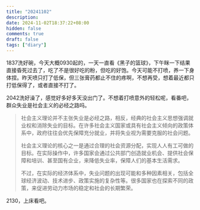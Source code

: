 ```yaml
---
title: "20241102"
description: 
date: 2024-11-02T18:37:22+08:00
hidden: false
comments: true
draft: false
tags: ["diary"]
---
```

1837洗好碗，今天大概0930起的，一天一直看《黑子的篮球》，下午眯一下结果直接昏死过去了，吃了不是很好吃的粉，但吃的好饱。今天可能不打喷，养一下身体捏。昨天喷只打了低保，但三张膏药都止不住的疼啊，不想再受，想着最近都只打低保得了，或者直接不打了。

2042洗好澡了，感觉好多好多天没出门了。不想着打喷意外的轻松呢，看番吧，群众失业是社会主义的必经之路吗。

> 社会主义理论并不主张失业是必经之路，相反，经典的社会主义思想强调就业权和消除失业的目标。在许多社会主义国家或具有社会主义倾向的政策体系中，政府往往会优先保障充分就业，并将失业视为需要克服的社会问题。
>
> 社会主义理论的核心之一是通过合理的社会资源分配，实现人人有工可做的目标。在实际操作中，许多国家会通过公共部门创造就业机会、提供社会保障和培训、甚至国有企业，来降低失业率，保障人们的基本生活需求。
>
> 不过，在实际的经济体系中，失业问题的出现可能和多种因素相关，包括全球经济波动、技术进步、政策实施的复杂性等。很多国家也在探索不同的政策，来促进劳动力市场的稳定和社会的长期繁荣。

2130，上床看吧。
